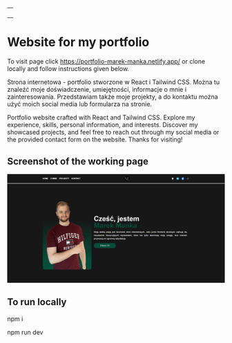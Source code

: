 <table align="center">
    <tr>
        <td>
            <a align="center" href="https://github.com/Manioo77/Sklep-it_STELA/commits/main">
                <img src="https://img.shields.io/github/last-commit/Manioo77/Sklep-it_STELA"  alt=""/>
            </a>
        </td>
    </tr>
</table>

# Website for my portfolio

To visit page click https://portfolio-marek-manka.netlify.app/ or clone locally and follow instructions given below.

Strona internetowa - portfolio stworzone w React i Tailwind CSS. Można tu znaleźć moje doświadczenie, umiejętności, informacje o mnie i zainteresowania. Przedstawiam także moje projekty, a do kontaktu można użyć moich social media lub formularza na stronie.

Portfolio website crafted with React and Tailwind CSS. Explore my experience, skills, personal information, and interests. Discover my showcased projects, and feel free to reach out through my social media or the provided contact form on the website. Thanks for visiting!

## Screenshot of the working page

![Zrzut ekranu aplikacji](./src/assets/portfolio.png)

## To run locally

npm i

npm run dev
